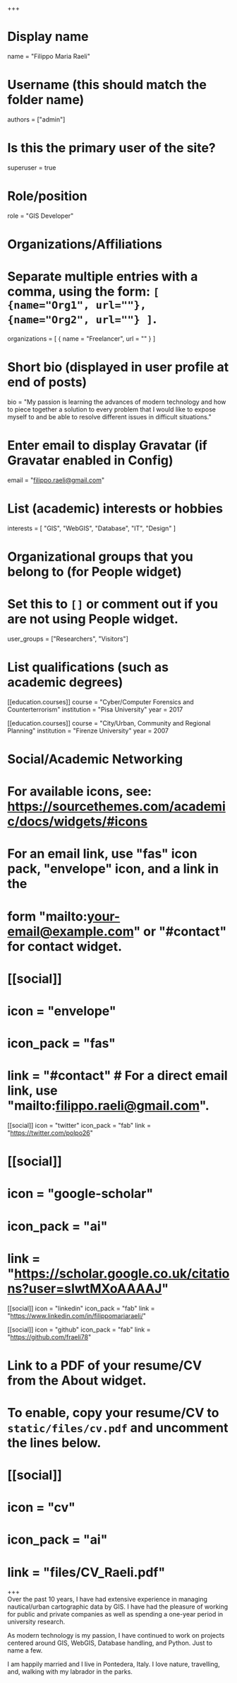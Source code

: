 +++
# Display name
name = "Filippo Maria Raeli"

# Username (this should match the folder name)
authors = ["admin"]

# Is this the primary user of the site?
superuser = true

# Role/position
role = "GIS Developer"

# Organizations/Affiliations
#   Separate multiple entries with a comma, using the form: `[ {name="Org1", url=""}, {name="Org2", url=""} ]`.
organizations = [ { name = "Freelancer", url = "" } ]

# Short bio (displayed in user profile at end of posts)
bio = "My passion is learning the advances of modern technology and how to piece together a solution to every problem that I would like to expose myself to and be able to resolve different issues in difficult situations."

# Enter email to display Gravatar (if Gravatar enabled in Config)
email = "filippo.raeli@gmail.com"

# List (academic) interests or hobbies
interests = [
  "GIS",
  "WebGIS",
  "Database",
  "IT",
  "Design"
]

# Organizational groups that you belong to (for People widget)
#   Set this to `[]` or comment out if you are not using People widget.
user_groups = ["Researchers", "Visitors"]

# List qualifications (such as academic degrees)
[[education.courses]]
  course = "Cyber/Computer Forensics and Counterterrorism"
  institution = "Pisa University"
  year = 2017

[[education.courses]]
  course = "City/Urban, Community and Regional Planning"
  institution = "Firenze University"
  year = 2007


# Social/Academic Networking
# For available icons, see: https://sourcethemes.com/academic/docs/widgets/#icons
#   For an email link, use "fas" icon pack, "envelope" icon, and a link in the
#   form "mailto:your-email@example.com" or "#contact" for contact widget.

# [[social]]
#  icon = "envelope"
#  icon_pack = "fas"
#  link = "#contact"  # For a direct email link, use "mailto:filippo.raeli@gmail.com".

[[social]]
  icon = "twitter"
  icon_pack = "fab"
  link = "https://twitter.com/polpo26"

# [[social]]
#  icon = "google-scholar"
#  icon_pack = "ai"
#  link = "https://scholar.google.co.uk/citations?user=sIwtMXoAAAAJ"

[[social]]
  icon = "linkedin"
  icon_pack = "fab"
  link = "https://www.linkedin.com/in/filippomariaraeli/"

[[social]]
  icon = "github"
  icon_pack = "fab"
  link = "https://github.com/fraeli78"

# Link to a PDF of your resume/CV from the About widget.
# To enable, copy your resume/CV to `static/files/cv.pdf` and uncomment the lines below.
# [[social]]
#    icon = "cv"
#    icon_pack = "ai"
#    link = "files/CV_Raeli.pdf"

+++
<br/>
Over the past 10 years, I have had extensive experience in managing nautical/urban cartographic data by GIS.
I have had the pleasure of working for public and private companies as well as spending a one-year period in university research.

As modern technology is my passion, I have continued to work on projects centered around GIS, WebGIS, Database handling, and Python. Just to name a few.

I am happily married and I live in Pontedera, Italy. I love nature, travelling, and, walking with my labrador in the parks.
